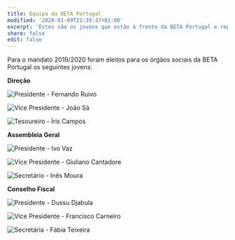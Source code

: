 ```yaml
---
title: Equipa da BETA Portugal
modified: '2020-01-09T21:39:37+01:00'
excerpt: 'Estes são os jovens que estão à frente da BETA Portugal e representam Portugal na rede Europeia.'
share: false
edit: false
---
```

Para o mandato 2019/2020 foram eleitos para os órgãos sociais da BETA Portugal os seguintes jovens:

**Direção**

![Presidente - Fernando Ruivo](/assets/images/fernando-ruivo.jpg)

![Vice Presidente - João Sá](/assets/images/joao-sa.jpg)

![Tesoureiro - Íris Campos](/assets/images/iris-campos.jpg)

**Assembleia Geral**

![Presidente - Ivo Vaz](/assets/images/ivo-vaz.jpg)

![Vice Presidente - Giuliano Cantadore](/assets/images/giuliano-cantadore.jpg)

![Secretário - Inês Moura](/assets/images/ines-moura.jpg)

**Conselho Fiscal**

![Presidente - Dussu Djabula](/assets/images/dussu-djabula.jpg)

![Vice Presidente - Francisco Carneiro](/assets/images/francisco-carneiro.jpg)

![Secretária - Fábia Teixeira](/assets/images/fábia-teixeira.jpg)
